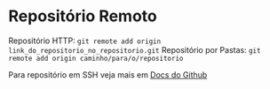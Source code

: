 # Repositório Remoto

Repositório HTTP: `git remote add origin link_do_repositorio_no_repositorio.git`
Repositório por Pastas: `git remote add origin caminho/para/o/repositorio`

Para repositório em SSH veja mais em [Docs do Github](https://docs.github.com/en/github/authenticating-to-github/generating-a-new-ssh-key-and-adding-it-to-the-ssh-agent)